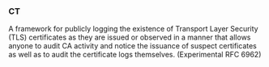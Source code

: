 ### CT

A framework for publicly logging the existence of Transport Layer Security (TLS) certificates as they are issued or observed in a manner that allows anyone to audit CA activity and notice the issuance of suspect certificates as well as to audit the certificate logs themselves. (Experimental RFC 6962)
